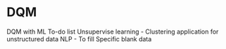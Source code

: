 # DQM
DQM with ML
To-do list
Unsupervise learning - Clustering application for unstructured data
NLP - To fill Specific blank data
